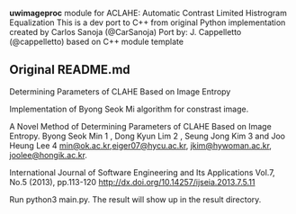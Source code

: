 **uwimageproc** module for ACLAHE: Automatic Contrast Limited Histrogram Equalization
This is a dev port to C++ from original Python implementation created by Carlos Sanoja (@CarSanoja)
Port by: J. Cappelletto (@cappelletto) based on C++ module template

Original README.md
------------------------------------------------------

Determining Parameters of CLAHE Based on Image Entropy

Implementation of Byong Seok Mi algorithm for constrast image.

A Novel Method of Determining Parameters of CLAHE Based on
Image Entropy. Byong Seok Min 1 , Dong Kyun Lim 2 , Seung Jong Kim 3 and Joo Heung Lee 4
min@ok.ac.kr,eiger07@hycu.ac.kr, jkim@hywoman.ac.kr, joolee@hongik.ac.kr.

International Journal of Software Engineering and Its Applications Vol.7, No.5 (2013), pp.113-120
http://dx.doi.org/10.14257/ijseia.2013.7.5.11

Run python3 main.py. The result will show up in the result directory.
